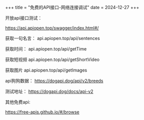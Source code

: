 +++
title = "免费的API接口-网络连接调试"
date = 2024-12-27
+++

开放api接口测试：

https://api.apiopen.top/swagger/index.html#/

获取一句名言：
api.apiopen.top/api/sentences

获取时间：
api.apiopen.top/api/getTime

获取短视频
api.apiopen.top/api/getShortVideo

获取图片
api.apiopen.top/api/getImages

api狗狗数据：
https://dogapi.dog/api/v2/breeds

测试地址：
https://dogapi.dog/docs/api-v2

其他免费api:

https://free-apis.github.io/#/browse

